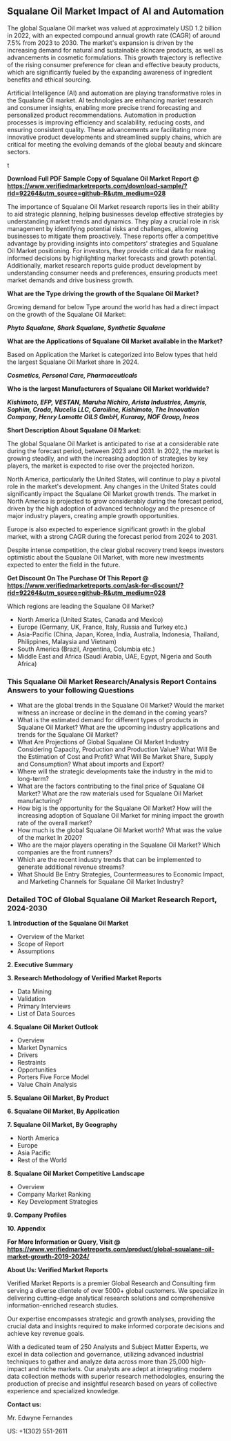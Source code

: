 <h2>Squalane Oil Market Impact of AI and Automation</h2><p>The global Squalane Oil market was valued at approximately USD 1.2 billion in 2022, with an expected compound annual growth rate (CAGR) of around 7.5% from 2023 to 2030. The market's expansion is driven by the increasing demand for natural and sustainable skincare products, as well as advancements in cosmetic formulations. This growth trajectory is reflective of the rising consumer preference for clean and effective beauty products, which are significantly fueled by the expanding awareness of ingredient benefits and ethical sourcing.</p><p>Artificial Intelligence (AI) and automation are playing transformative roles in the Squalane Oil market. AI technologies are enhancing market research and consumer insights, enabling more precise trend forecasting and personalized product recommendations. Automation in production processes is improving efficiency and scalability, reducing costs, and ensuring consistent quality. These advancements are facilitating more innovative product developments and streamlined supply chains, which are critical for meeting the evolving demands of the global beauty and skincare sectors.</p>t</p><p id="" class=""><strong>Download Full PDF Sample Copy of Squalane Oil Market Report @ <a href="https://www.verifiedmarketreports.com/download-sample/?rid=92264&utm_source=github-R&utm_medium=028" target="_blank">https://www.verifiedmarketreports.com/download-sample/?rid=92264&utm_source=github-R&utm_medium=028</a></strong></p><p>The importance of&nbsp;Squalane Oil Market research reports lies in their ability to aid strategic planning, helping businesses develop effective strategies by understanding market trends and dynamics. They play a crucial role in risk management by identifying potential risks and challenges, allowing businesses to mitigate them proactively. These reports offer a competitive advantage by providing insights into competitors' strategies and Squalane Oil Market positioning. For investors, they provide critical data for making informed decisions by highlighting market forecasts and growth potential. Additionally, market research reports guide product development by understanding consumer needs and preferences, ensuring products meet market demands and drive business growth.</p><p><strong>What are the&nbsp;Type driving the growth of the Squalane Oil Market?</strong></p><p id="" class="">Growing demand for below Type around the world has had a direct impact on the growth of the Squalane Oil Market:</p><em><strong>Phyto Squalane, Shark Squalane, Synthetic Squalane</strong></em></p><strong>What are the&nbsp;Applications&nbsp;of Squalane Oil Market available in the Market?</strong></p><p id="" class="">Based on Application the Market is categorized into Below types that held the largest Squalane Oil Market share In 2024.</p><em><strong>Cosmetics, Personal Care, Pharmaceuticals</strong></em></p><strong>Who is the largest Manufacturers of Squalane Oil Market worldwide?</strong></p><p><em><strong>Kishimoto, EFP, VESTAN, Maruha Nichiro, Arista Industries, Amyris, Sophim, Croda, Nucelis LLC, Caroiline, Kishimoto, The Innovation Company, Henry Lamotte OILS GmbH, Kuraray, NOF Group, Ineos</strong></em></p><p id="" class=""><strong>Short Description About Squalane Oil Market:</strong></p><p>The global Squalane Oil Market is anticipated to rise at a considerable rate during the forecast period, between 2023 and 2031. In 2022, the market is growing steadily, and with the increasing adoption of strategies by key players, the market is expected to rise over the projected horizon.</p><p>North America, particularly the United States, will continue to play a pivotal role in the market's development. Any changes in the United States could significantly impact the Squalane Oil Market growth trends. The market in North America is projected to grow considerably during the forecast period, driven by the high adoption of advanced technology and the presence of major industry players, creating ample growth opportunities.</p><p>Europe is also expected to experience significant growth in the global market, with a strong CAGR during the forecast period from 2024 to 2031.</p><p>Despite intense competition, the clear global recovery trend keeps investors optimistic about the Squalane Oil Market, with more new investments expected to enter the field in the future.</p><p id="" class=""><strong>Get Discount On The Purchase Of This Report @ <a href="https://www.verifiedmarketreports.com/ask-for-discount/?rid=92264&utm_source=github-R&utm_medium=028" target="_blank">https://www.verifiedmarketreports.com/ask-for-discount/?rid=92264&utm_source=github-R&utm_medium=028</a></strong></p>Which regions are leading the Squalane Oil Market?</p><ul><li>North America (United States, Canada and Mexico)</li><li>Europe (Germany, UK, France, Italy, Russia and Turkey etc.)</li><li>Asia-Pacific (China, Japan, Korea, India, Australia, Indonesia, Thailand, Philippines, Malaysia and Vietnam)</li><li>South America (Brazil, Argentina, Columbia etc.)</li><li>Middle East and Africa (Saudi Arabia, UAE, Egypt, Nigeria and South Africa)</li></ul><h3 id="" class="">This Squalane Oil Market Research/Analysis Report Contains Answers to your following Questions</h3><ul><li>What are the global trends in the Squalane Oil Market? Would the market witness an increase or decline in the demand in the coming years?</li><li>What is the estimated demand for different types of products in Squalane Oil Market? What are the upcoming industry applications and trends for the Squalane Oil Market?</li><li>What Are Projections of Global Squalane Oil Market Industry Considering Capacity, Production and Production Value? What Will Be the Estimation of Cost and Profit? What Will Be Market Share, Supply and Consumption? What about imports and Export?</li><li>Where will the strategic developments take the industry in the mid to long-term?</li><li>What are the factors contributing to the final price of Squalane Oil Market? What are the raw materials used for Squalane Oil Market manufacturing?</li><li>How big is the opportunity for the Squalane Oil Market? How will the increasing adoption of Squalane Oil Market for mining impact the growth rate of the overall market?</li><li>How much is the global Squalane Oil Market worth? What was the value of the market In 2020?</li><li>Who are the major players operating in the Squalane Oil Market? Which companies are the front runners?</li><li>Which are the recent industry trends that can be implemented to generate additional revenue streams?</li><li>What Should Be Entry Strategies, Countermeasures to Economic Impact, and Marketing Channels for Squalane Oil Market Industry?</li></ul><h3 id="" class="">Detailed TOC of Global Squalane Oil Market Research Report, 2024-2030</h3><p id="" class=""><strong>1. Introduction of the Squalane Oil Market</strong></p><ul><li>Overview of the Market</li><li>Scope of Report</li><li>Assumptions</li></ul><p id="" class=""><strong>2. Executive Summary</strong></p><p id="" class=""><strong>3. Research Methodology of Verified Market Reports</strong></p><ul><li>Data Mining</li><li>Validation</li><li>Primary Interviews</li><li>List of Data Sources</li></ul><p id="" class=""><strong>4. Squalane Oil Market Outlook</strong></p><ul><li>Overview</li><li>Market Dynamics</li><li>Drivers</li><li>Restraints</li><li>Opportunities</li><li>Porters Five Force Model</li><li>Value Chain Analysis</li></ul><p id="" class=""><strong>5. Squalane Oil Market, By Product</strong></p><p id="" class=""><strong>6. Squalane Oil Market, By Application</strong></p><p id="" class=""><strong>7. Squalane Oil Market, By Geography</strong></p><ul><li>North America</li><li>Europe</li><li>Asia Pacific</li><li>Rest of the World</li></ul><p id="" class=""><strong>8. Squalane Oil Market Competitive Landscape</strong></p><ul><li>Overview</li><li>Company Market Ranking</li><li>Key Development Strategies</li></ul><p id="" class=""><strong>9. Company Profiles</strong></p><p id="" class=""><strong>10. Appendix</strong></p><p id="" class=""><strong>For More Information or Query, Visit @ <a href="https://www.verifiedmarketreports.com/product/global-squalane-oil-market-growth-2019-2024/" target="_blank">https://www.verifiedmarketreports.com/product/global-squalane-oil-market-growth-2019-2024/</a></strong></p><p id="" class=""><strong>About Us: Verified Market Reports</strong></p><p id="" class="">Verified Market Reports is a premier Global Research and Consulting firm serving a diverse clientele of over 5000+ global customers. We specialize in delivering cutting-edge analytical research solutions and comprehensive information-enriched research studies.</p><p id="" class="">Our expertise encompasses strategic and growth analyses, providing the crucial data and insights required to make informed corporate decisions and achieve key revenue goals.</p><p id="" class="">With a dedicated team of 250 Analysts and Subject Matter Experts, we excel in data collection and governance, utilizing advanced industrial techniques to gather and analyze data across more than 25,000 high-impact and niche markets. Our analysts are adept at integrating modern data collection methods with superior research methodologies, ensuring the production of precise and insightful research based on years of collective experience and specialized knowledge.</p><p id="" class=""><strong>Contact us:</strong></p><p id="" class="">Mr. Edwyne Fernandes</p><p id="" class="">US: +1(302) 551-2611</p>